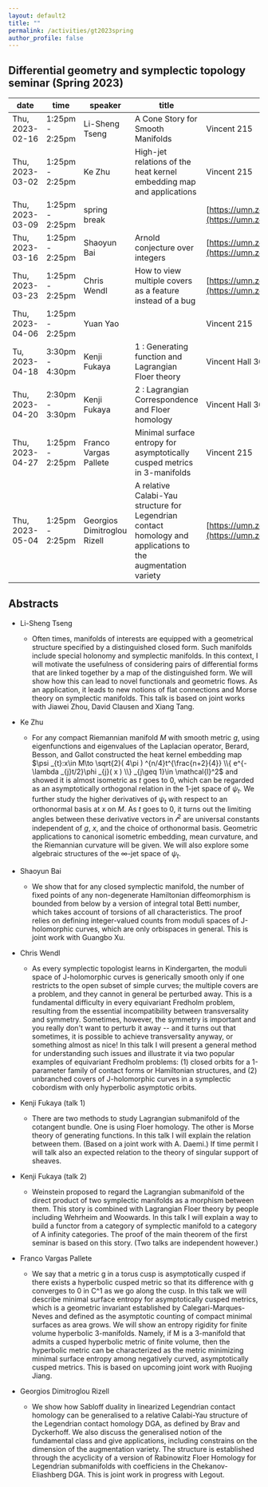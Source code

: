 ```yaml
---
layout: default2
title: ""
permalink: /activities/gt2023spring
author_profile: false
---
```


## Differential geometry and symplectic topology seminar (Spring 2023)

| date            | time            | speaker        | title                                                                | zoom link                                                              |
| --------------- | --------------- | -------------- | -------------------------------------------------------------------- | ---------------------------------------------------------------------- |
| Thu, 2023-02-16 | 1:25pm - 2:25pm | Li-Sheng Tseng | A Cone Story for Smooth Manifolds                                    | Vincent 215                                                            |
| Thu, 2023-03-02 | 1:25pm - 2:25pm |   Ke Zhu             |   High-jet relations of the heat kernel embedding map and applications                                                                   |  Vincent 215  |
| Thu, 2023-03-09 | 1:25pm - 2:25pm | spring break   |                                                                      | [https://umn.zoom.us/j/99199273342](https://umn.zoom.us/j/99199273342) |
| Thu, 2023-03-16 | 1:25pm - 2:25pm | Shaoyun Bai    |   Arnold conjecture over integers                                                                   | [https://umn.zoom.us/j/99199273342](https://umn.zoom.us/j/99199273342) |
| Thu, 2023-03-23 | 1:25pm - 2:25pm | Chris Wendl    |   How to view multiple covers as a feature instead of a bug                                                                   | [https://umn.zoom.us/j/99199273342](https://umn.zoom.us/j/99199273342) |
| Thu, 2023-04-06 | 1:25pm - 2:25pm |    Yuan Yao             |                                                                      | Vincent 215 |
| Tu, 2023-04-18 | 3:30pm - 4:30pm |       Kenji Fukaya         |      1 :  Generating function and Lagrangian Floer theory      | Vincent Hall 301 |
| Thu, 2023-04-20 | 2:30pm - 3:30pm |       Kenji Fukaya         |   2 :  Lagrangian Correspondence and Floer homology | Vincent Hall 301 |
| Thu, 2023-04-27 | 1:25pm - 2:25pm |      Franco Vargas Pallete          |  Minimal surface entropy for asymptotically cusped metrics in 3-manifolds                                                                    | Vincent 215 |
| Thu, 2023-05-04 | 1:25pm - 2:25pm |   Georgios Dimitroglou Rizell   |  A relative Calabi-Yau structure for Legendrian contact homology and applications to the augmentation variety  | [https://umn.zoom.us/j/99199273342](https://umn.zoom.us/j/99199273342) |

## Abstracts

- Li-Sheng Tseng

  - Often times, manifolds of interests are equipped with a geometrical
    structure specified by a distinguished closed form. Such manifolds
    include special holonomy and symplectic manifolds. In this context, I
    will motivate the usefulness of considering pairs of differential forms
    that are linked together by a map of the distinguished form. We will show
    how this can lead to novel functionals and geometric flows. As an
    application, it leads to new notions of flat connections and Morse theory
    on symplectic manifolds. This talk is based on joint works with Jiawei
    Zhou, David Clausen and Xiang Tang.

- Ke Zhu
  - For any compact Riemannian manifold $M$ with smooth metric $g$, using eigenfunctions and eigenvalues of the Laplacian operator, Berard, Besson, and Gallot constructed the heat kernel embedding map $\psi _{t}:x\in M\to \sqrt{2}( 4\pi ) ^{n/4}t^{\frac{n+2}{4}} \\{ e^{-\lambda _{j}t/2}\phi _{j}( x ) \\} _{j\geq 1}\in \mathcal{l}^2$ and showed it is almost isometric as $t$ goes to $0$, which can be regarded as an asymptotically orthogonal relation in the 1-jet space of $\psi _{t}.$ We further study the higher derivatives of $\psi _{t}$ with respect to an orthonormal basis at $x$ on $M$. As $t$ goes to $0$, it turns out the limiting angles between these derivative vectors in $\mathcal{l}^2$ are universal constants independent of $g$, $x$, and the choice of orthonormal basis. Geometric applications to canonical isometric embedding, mean curvature, and the Riemannian curvature will be given. We will also explore some algebraic structures of the $\infty$-jet space of $\psi _{t}$.

- Shaoyun Bai
  - We show that for any closed symplectic manifold, the number of fixed points of any non-degenerate Hamiltonian diffeomorphism is bounded from below by a version of integral total Betti number, which takes account of torsions of all characteristics. The proof relies on defining integer-valued counts from moduli spaces of J-holomorphic curves, which are only orbispaces in general. This is joint work with Guangbo Xu.

- Chris Wendl
  - As every symplectic topologist learns in Kindergarten, the moduli space of J-holomorphic curves is generically smooth only if one restricts to the open subset of simple curves; the multiple covers are a problem, and they cannot in general be perturbed away. This is a fundamental difficulty in every equivariant Fredholm problem, resulting from the essential incompatibility between transversality and symmetry. Sometimes, however, the symmetry is important and you really don't want to perturb it away -- and it turns out that sometimes, it is possible to achieve transversality anyway, or something almost as nice! In this talk I will present a general method for understanding such issues and illustrate it via two popular examples of equivariant Fredholm problems: (1) closed orbits for a 1-parameter family of contact forms or Hamiltonian structures, and (2) unbranched covers of J-holomorphic curves in a symplectic cobordism with only hyperbolic asymptotic orbits.

- Kenji Fukaya (talk 1)
  - There are two methods to study Lagrangian submanifold of the
cotangent bundle.
One is using Floer homology.
The other is Morse theory of generating functions.
In this talk I will explain the relation between them.
(Based on a joint work with A. Daemi.)
If time permit I will talk also an expected relation to
the theory of singular support of sheaves.

- Kenji Fukaya (talk 2)
  - Weinstein proposed to regard the Lagrangian submanifold
of the direct product of two symplectic manifolds as a
morphism between them.
This story is combined with Lagrangian Floer theory
by people including Wehrheim and Woowards.
In this talk I will explain a way to build a functor
from a category of symplectic manifold
to a category of A infinity categories.
The proof of the main theorem of the
first seminar is based on this story.
(Two talks are independent however.)

- Franco Vargas Pallete
  - We say that a metric g in a torus cusp is asymptotically cusped if there exists a hyperbolic cusped metric so that its difference with g converges to 0 in C^1 as we go along the cusp. In this talk we will describe minimal surface entropy for asymptotically cusped metrics, which is a geometric invariant established by Calegari-Marques-Neves and defined as the asymptotic counting of compact minimal surfaces as area grows. We will show an entropy rigidity for finite volume hyperbolic 3-manifolds. Namely, if M is a 3-manifold that admits a cusped hyperbolic metric of finite volume, then the hyperbolic metric can be characterized as the metric minimizing minimal surface entropy among negatively curved, asymptotically cusped metrics. This is based on upcoming joint work with Ruojing Jiang.

- Georgios Dimitroglou Rizell
  - We show how Sabloff duality in linearized Legendrian contact homology can be generalised to a relative Calabi-Yau structure of the Legendrian contact homology DGA, as defined by Brav and Dyckerhoff. We also discuss the generalised notion of the fundamental class and give applications, including constrains on the dimension of the augmentation variety. The structure is established through the acyclicity of a version of Rabinowitz Floer Homology for Legendrian submanifolds with coefficiens in the Chekanov-Eliashberg DGA. This is joint work in progress with Legout.
